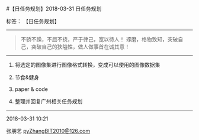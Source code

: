 ﻿#【日任务规划】2018-03-31 日任务规划

标签： 【日任务规划】

---

> 不骄不躁，不屈不挠，严于律己，宽以待人！
> 琢磨，格物致知，突破自己，突破自己的狭隘性，做人做事首在诚其意！


---

1. 将选定的图像集进行图像格式转换，变成可以使用的图像数据集

2. 节食&健身

3. paper & code

4. 整理并回复广州相关任务规划


-------

2018-03-31 10:21

张朋艺 pyZhangBIT2010@126.com